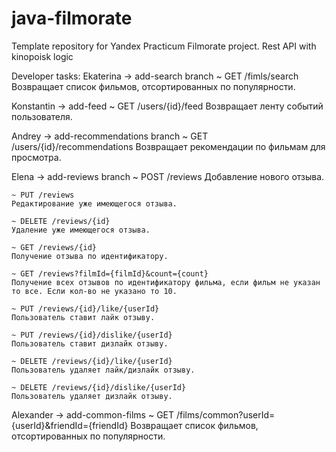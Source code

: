 # java-filmorate
Template repository for Yandex Practicum Filmorate project.
Rest API with kinopoisk logic

Developer tasks:
Ekaterina -> add-search branch
	~ GET /fimls/search
	Возвращает список фильмов, отсортированных по популярности.

Konstantin -> add-feed
	~ GET /users/{id}/feed
	Возвращает ленту событий пользователя.

Andrey -> add-recommendations branch
	~ GET /users/{id}/recommendations
	Возвращает рекомендации по фильмам для просмотра.

Elena -> add-reviews branch
	~ POST /reviews
	Добавление нового отзыва.

	~ PUT /reviews
	Редактирование уже имеющегося отзыва.

	~ DELETE /reviews/{id}
	Удаление уже имеющегося отзыва.

	~ GET /reviews/{id}
	Получение отзыва по идентификатору.

	~ GET /reviews?filmId={filmId}&count={count} 
	Получение всех отзывов по идентификатору фильма, если фильм не указан то все. Если кол-во не указано то 10.

	~ PUT /reviews/{id}/like/{userId}
 	Пользователь ставит лайк отзыву.

	~ PUT /reviews/{id}/dislike/{userId}
	Пользователь ставит дизлайк отзыву.

	~ DELETE /reviews/{id}/like/{userId}
	Пользователь удаляет лайк/дизлайк отзыву.

	~ DELETE /reviews/{id}/dislike/{userId}
	Пользователь удаляет дизлайк отзыву.

Alexander -> add-common-films
	~ GET /films/common?userId={userId}&friendId={friendId} 
	Возвращает список фильмов, отсортированных по популярности.
